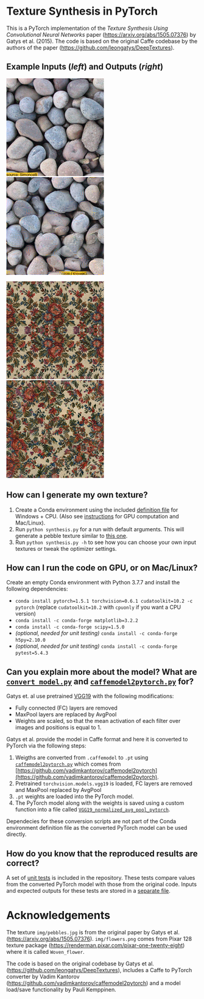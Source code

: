 # Texture Synthesis in PyTorch

This is a PyTorch implementation of the *Texture Synthesis Using Convolutional Neural Networks* paper (https://arxiv.org/abs/1505.07376) by Gatys et al. (2015). The code is based on the original Caffe codebase by the authors of the paper (https://github.com/leongatys/DeepTextures).

## Example Inputs (*left*) and Outputs (*right*)

![pebbles_in](img/pebbles.jpg) ![pebbles_out](img/output_pebbles.png)

<img src="img/flowers.png" width="256"> <img src="img/output_flowers.png" width="256">

## How can I generate my own texture?

1.  Create a Conda environment using the included [definition file](environment_win_cpu.yml) for Windows + CPU. (Also see [instructions](#how-can-i-run-the-code-on-gpu-or-on-maclinux) for GPU computation and Mac/Linux).
2.  Run `python synthesis.py` for a run with default arguments. This will generate a pebble texture similar to [this one](img/output_pebbles.png).
3.  Run `python synthesis.py -h` to see how you can choose your own input textures or tweak the optimizer settings.

## How can I run the code on GPU, or on Mac/Linux?

Create an empty Conda environment with Python 3.7.7 and install the following dependencies:
* `conda install pytorch=1.5.1 torchvision=0.6.1 cudatoolkit=10.2 -c pytorch` (replace `cudatoolkit=10.2` with `cpuonly` if you want a CPU version)
* `conda install -c conda-forge matplotlib=3.2.2`
* `conda install -c conda-forge scipy=1.5.0`
* *(optional, needed for unit testing)* `conda install -c conda-forge h5py=2.10.0`
* *(optional, needed for unit testing)* `conda install -c conda-forge pytest=5.4.3`

## Can you explain more about the model? What are [`convert_model.py`](convert_model.py) and [`caffemodel2pytorch.py`](caffemodel2pytorch.py) for?

Gatys et. al use pretrained [VGG19](http://www.robots.ox.ac.uk/~vgg/research/very_deep/) with the following modifications:
* Fully connected (FC) layers are removed
* MaxPool layers are replaced by AvgPool
* Weights are scaled, so that the mean activation of each filter over images and positions is equal to 1.

Gatys et al. provide the model in Caffe format and here it is converted to PyTorch via the following steps:
1.  Weigths are converted from `.caffemodel` to `.pt` using [`caffemodel2pytorch.py`](caffemodel2pytorch.py) which comes from [https://github.com/vadimkantorov/caffemodel2pytorch](https://github.com/vadimkantorov/caffemodel2pytorch).
2.  Pretrained `torchvision.models.vgg19` is loaded, FC layers are removed and MaxPool replaced by AvgPool
3. `.pt` weights are loaded into the PyTorch model.
4. The PyTorch model along with the weights is saved using a custom function into a file called [`VGG19_normalized_avg_pool_pytorch`](models/VGG19_normalized_avg_pool_pytorch).

Dependecies for these conversion scripts are not part of the Conda environment definition file as the converted PyTorch model can be used directly.

## How do you know that the reproduced results are correct?

A set of [unit tests](unit_test.py) is included in the repository. These tests compare values from the converted PyTorch model with those from the original code. Inputs and expected outputs for these tests are stored in a [separate file](data/reference_values.hdf5).

# Acknowledgements

The texture `img/pebbles.jpg` is from the original paper by Gatys et al. (https://arxiv.org/abs/1505.07376). `img/flowers.png` comes from Pixar 128 texture package (https://renderman.pixar.com/pixar-one-twenty-eight) where it is called `Woven_flower`.

The code is based on the original codebase by Gatys et al. (https://github.com/leongatys/DeepTextures), includes a Caffe to PyTorch converter by Vadim Kantorov (https://github.com/vadimkantorov/caffemodel2pytorch) and a model load/save functionality by Pauli Kemppinen.

